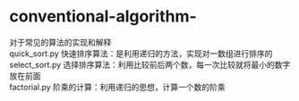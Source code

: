 # conventional-algorithm-
对于常见的算法的实现和解释                                                                                                         
quick_sort.py 快速排序算法：是利用递归的方法，实现对一数组进行排序的                                                                   
select_sort.py 选择排序算法：利用比较前后两个数，每一次比较就将最小的数字放在前面                                                         
factorial.py 阶乘的计算：利用递归的思想，计算一个数的阶乘

